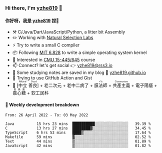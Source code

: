 ### Hi there, I'm [yzhe819](https://github.com/yzhe819) 👋

#### 你好呀，我是 [yzhe819](https://github.com/yzhe819) 捏👋

- :hammer_and_pick: C/Java/Dart/JavaScript/Python, a litter bit Assembly
- :pencil2: Working with [Natural Selection Labs](https://github.com/NaturalSelectionLabs)
- ⚡ Try to write a small C compiler
- 📦 Following [MIT 6.828](https://pdos.csail.mit.edu/6.828/2018/overview.html) to write a simple operating system kernel
- 🧪 Interested in [CMU 15-445/645](https://15445.courses.cs.cmu.edu/fall2020/) course
- 📫 Connect? let's get social 👉 yzhe819@rss3.io
- :scroll: Some studying notes are saved in my blog :space_invader: [yzhe819.github.io](https://yzhe819.github.io/)
- 🌟 Trying to use GitHub Action and Gist
- 🔑 <ruby>[中立 善良]<rp>（</rp><rt>Neutral Good</rt><rp>）</rp></ruby> + 老二次元 + 老中二病了 + <ruby>膜法師<rp>（</rp><rt>+1s</rt><rp>）</rp></ruby> +  <ruby>共產主義<rp>（</rp><rt>Communism</rt><rp>）</rp></ruby> + 電子陽痿 + <ruby>嘉心糖<rp>（</rp><rt>嘉晚飯</rt><rp>）</rp></ruby> + 软工民科



#### 📝 Weekly development breakdown

<!--START_SECTION:waka-->

```text
From: 26 April 2022 - To: 03 May 2022

Java          15 hrs 23 mins  ██████████░░░░░░░░░░░░░░░   39.39 %
C             13 hrs 27 mins  ████████▓░░░░░░░░░░░░░░░░   34.45 %
TypeScript    6 hrs 53 mins   ████▒░░░░░░░░░░░░░░░░░░░░   17.64 %
Makefile      59 mins         ▓░░░░░░░░░░░░░░░░░░░░░░░░   02.52 %
Text          44 mins         ▒░░░░░░░░░░░░░░░░░░░░░░░░   01.89 %
JavaScript    42 mins         ▒░░░░░░░░░░░░░░░░░░░░░░░░   01.82 %
```

<!--END_SECTION:waka-->



